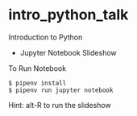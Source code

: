 # intro_python_talk
Introduction to Python

- Jupyter Notebook Slideshow

To Run Notebook

```
$ pipenv install
$ pipenv run jupyter notebook
```

Hint: alt-R to run the slideshow